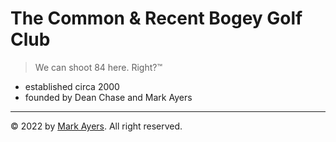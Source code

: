 # The Common &amp; Recent Bogey Golf Club

> We can shoot 84 here. Right?&trade;

- established circa 2000
- founded by Dean Chase and Mark Ayers

***

&copy; 2022 by [Mark Ayers](https://philoserf.com/). All right reserved.
